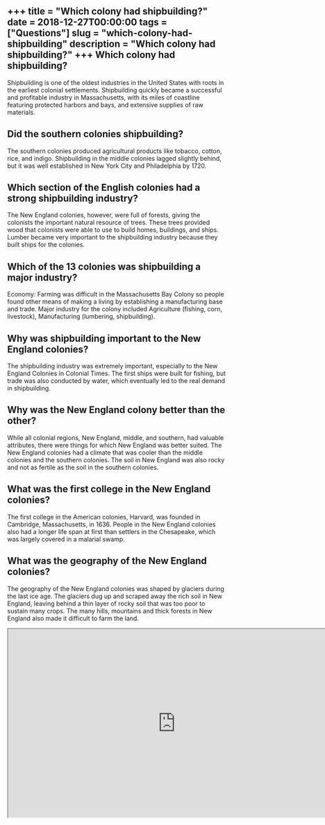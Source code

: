 +++
title = "Which colony had shipbuilding?"
date = 2018-12-27T00:00:00
tags = ["Questions"]
slug = "which-colony-had-shipbuilding"
description = "Which colony had shipbuilding?"
+++
Which colony had shipbuilding?
------------------------------

Shipbuilding is one of the oldest industries in the United States with roots in the earliest colonial settlements. Shipbuilding quickly became a successful and profitable industry in Massachusetts, with its miles of coastline featuring protected harbors and bays, and extensive supplies of raw materials.

Did the southern colonies shipbuilding?
---------------------------------------

The southern colonies produced agricultural products like tobacco, cotton, rice, and indigo. Shipbuilding in the middle colonies lagged slightly behind, but it was well established in New York City and Philadelphia by 1720.

Which section of the English colonies had a strong shipbuilding industry?
-------------------------------------------------------------------------

The New England colonies, however, were full of forests, giving the colonists the important natural resource of trees. These trees provided wood that colonists were able to use to build homes, buildings, and ships. Lumber became very important to the shipbuilding industry because they built ships for the colonies.

Which of the 13 colonies was shipbuilding a major industry?
-----------------------------------------------------------

Economy: Farming was difficult in the Massachusetts Bay Colony so people found other means of making a living by establishing a manufacturing base and trade. Major industry for the colony included Agriculture (fishing, corn, livestock), Manufacturing (lumbering, shipbuilding).

Why was shipbuilding important to the New England colonies?
-----------------------------------------------------------

The shipbuilding industry was extremely important, especially to the New England Colonies in Colonial Times. The first ships were built for fishing, but trade was also conducted by water, which eventually led to the real demand in shipbuilding.

Why was the New England colony better than the other?
-----------------------------------------------------

While all colonial regions, New England, middle, and southern, had valuable attributes, there were things for which New England was better suited. The New England colonies had a climate that was cooler than the middle colonies and the southern colonies. The soil in New England was also rocky and not as fertile as the soil in the southern colonies.

What was the first college in the New England colonies?
-------------------------------------------------------

The first college in the American colonies, Harvard, was founded in Cambridge, Massachusetts, in 1636. People in the New England colonies also had a longer life span at first than settlers in the Chesapeake, which was largely covered in a malarial swamp.

What was the geography of the New England colonies?
---------------------------------------------------

The geography of the New England colonies was shaped by glaciers during the last ice age. The glaciers dug up and scraped away the rich soil in New England, leaving behind a thin layer of rocky soil that was too poor to sustain many crops. The many hills, mountains and thick forests in New England also made it difficult to farm the land.

<iframe allow="accelerometer; autoplay; clipboard-write; encrypted-media; gyroscope; picture-in-picture" allowfullscreen="" class="__youtube_prefs__  epyt-is-override  no-lazyload" data-no-lazy="1" data-origheight="433" data-origwidth="770" data-skipgform_ajax_framebjll="" height="433" id="_ytid_61258" loading="lazy" src="https://www.youtube.com/embed/lqcUvLl_lSs?enablejsapi=1&autoplay=0&cc_load_policy=0&cc_lang_pref=&iv_load_policy=1&loop=0&modestbranding=0&rel=1&fs=1&playsinline=0&autohide=2&theme=dark&color=red&controls=1&" title="YouTube player" width="770"></iframe>